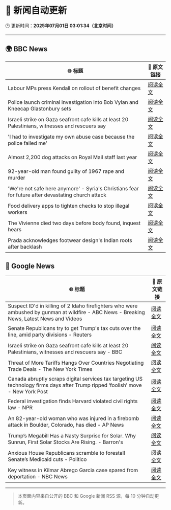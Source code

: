 # 🧠 新闻自动更新

🕒 更新时间：**2025年07月01日 03:01:34（北京时间）**

---

## 🌍 BBC News

| 🌐 标题 | 🔗 原文链接 |
|--------|-------------|
| Labour MPs press Kendall on rollout of benefit changes | [阅读全文](https://www.bbc.com/news/articles/ckg55y84vvlo) |
| Police launch criminal investigation into Bob Vylan and Kneecap Glastonbury sets | [阅读全文](https://www.bbc.com/news/articles/cd0vvnl41mno) |
| Israeli strike on Gaza seafront cafe kills at least 20 Palestinians, witnesses and rescuers say | [阅读全文](https://www.bbc.com/news/articles/c62884y1pl5o) |
| 'I had to investigate my own abuse case because the police failed me' | [阅读全文](https://www.bbc.com/news/articles/cj0mzmqvp6zo) |
| Almost 2,200 dog attacks on Royal Mail staff last year | [阅读全文](https://www.bbc.com/news/articles/c5ygp5lv8d6o) |
| 92-year-old man found guilty of 1967 rape and murder | [阅读全文](https://www.bbc.com/news/articles/cgk3jyl5prvo) |
| 'We're not safe here anymore' - Syria's Christians fear for future after devastating church attack | [阅读全文](https://www.bbc.com/news/articles/c79q8p8qx1do) |
| Food delivery apps to tighten checks to stop illegal workers | [阅读全文](https://www.bbc.com/news/articles/c20rrdjvpexo) |
| The Vivienne died two days before body found, inquest hears | [阅读全文](https://www.bbc.com/news/articles/c628699znyno) |
| Prada acknowledges footwear design's Indian roots after backlash | [阅读全文](https://www.bbc.com/news/articles/cj4e24n20wwo) |

## 📰 Google News

| 🌐 标题 | 🔗 原文链接 |
|--------|-------------|
| Suspect ID'd in killing of 2 Idaho firefighters who were ambushed by gunman at wildfire - ABC News - Breaking News, Latest News and Videos | [阅读全文](https://news.google.com/rss/articles/CBMirAFBVV95cUxOMmxNaEU4Y01WMC1VR3dzVDlaVmdJQy1TUTFJM2FzeVlZbjdIQXN4U0tZYUxhTGJzdXJDXzNVSWlyT193SkRCeVJSVlpVV2lhQTlobEF3encxenlzOFFJblZSc1RRaGlNSmYwX0g2SjVPUkRiTEhLMVNnc1haWXRBMXNkeExsM2RIVXlMNXdLQzBLRWNoSGZGdnhvNnZrRndwZ01JeDdFdjllX2oy0gGyAUFVX3lxTE5iYVBQOFRRaGh1Ynd0UDNteF8tYzZ0bHB5Y213RFhNLVlFeUNVb05PVFRiazNyY3ppV2hzSl9iYnBXRjdRX2FQVmN0RVZfdEVVWWV5UV9EOEVQLXFYVTdRb1h3ZW5NWG1nRURsWlVIQzhLb0ZuSzFCQThaNFIyMFgwTzZKeERkcjVPa296bzVoQzQ3cExMWVdha25rMzc3VzFGMXU4LVRwZlR5ZmlKNWd5T2c?oc=5) |
| Senate Republicans try to get Trump's tax cuts over the line, amid party divisions - Reuters | [阅读全文](https://news.google.com/rss/articles/CBMizgFBVV95cUxPN0IwYUdBd0p2bERMS25LZ3pSaHg3cjVEUnpFMlpHU09CNGpOelJoUFd5SnMyT3BWUEVsWnp0UHdaMFRUbXZWcnFnSTREU3VyQ1c4SnhCdlhGNjhtd0V4YVEySlNiMHJPVVFxa1RxeTZZNl96RGRWN1lieHk0NXpHRndZNnNSSnlIOEVER3lWTXpxNzJGbGV5N0ZJRVJtdlRvSF9HcFpYYW1VMnlOenJ0R1Mxc3lRaXRWU3dYODQ2MzZGSzNETDM0dDhEaEdrUQ?oc=5) |
| Israeli strike on Gaza seafront cafe kills at least 20 Palestinians, witnesses and rescuers say - BBC | [阅读全文](https://news.google.com/rss/articles/CBMiWkFVX3lxTFA3bHFrYXpycXF5Y0MyUGZOWDlNa1k5eHl5cDEydW9KN0dZZ1dkYktSVHFWTjZLdTBnMTVaclZ4c3ZQVnNnTkMwRDZZOXBDRjMtdEEtaTlhdjl4UdIBX0FVX3lxTE1UT01nZWtkSXBOd3Nia0RqMTZVb05EUWZjWTBjWHZpaWd6bktueWk3ZkZwS1BlUGJaM09HU2lCRG1YWnBxYXVUbm5jUWVwNHFUZFFKRzAyYjM4dHNQYkhj?oc=5) |
| Threat of More Tariffs Hangs Over Countries Negotiating Trade Deals - The New York Times | [阅读全文](https://news.google.com/rss/articles/CBMiigFBVV95cUxOOEtMWWNiQmlIb3NaNmdXS3RCM0QxSTJ1ekc2WnlVbTc2MmU2NGpsWVVGUXp6c3owY0FDZjZ6YXJMam1yYkVyc09lWXNiNHpDNW1OcE1ud293SmhqWTNLN1p3cDZUMXVMU05HeFVoWUVSOU9mNkl2Qk1lSVMzb2x4bThIelV6b0RhQWc?oc=5) |
| Canada abruptly scraps digital services tax targeting US technology firms days after Trump ripped ‘foolish’ move - New York Post | [阅读全文](https://news.google.com/rss/articles/CBMi0gFBVV95cUxQM0t0RG5Edk9uS1Bpd2VRZTlsVUw0bG9SYzlPcUdvX0o5a2RveVEzXzBmdTc0akdZUHRKUDdWUnRZZjVRZk1kT3BDTDhNXzYwOFVZdTVhMEZRcmhZajhiQjljMXh5SmlUalRSSTBJczZrWU5IYkJjVk5qTHh1V3lzYWNrcTUxTHNweVZrbloyMnVTQW81S0FCMUY4b1BXSkFpWVd2S2lhRE9laEREYmhZZjdXNnJ1S1E0cWlHV3lMdk9Hcm5CZ3BnOEowdmVGbjBVTHc?oc=5) |
| Federal investigation finds Harvard violated civil rights law - NPR | [阅读全文](https://news.google.com/rss/articles/CBMiowFBVV95cUxOaVRpZ0VXN3VPeC0wNFJ4am1mNG93Nnl0bEd3X0phTWhxRmFEMURUQlZ6c3ppNkloTm04WE1xTlluRlppUjgwU0FWRS1YRHBXTlBCdzd2dUxyVC1XYWV6LWhiS3d0NExWSWNDcnUwc19wWUtKWVhDeEdCY1lxbGxGQTdoNWZVckpyMGlZTVFlZTJuX2tESEljV2ZLX3Q2Uzg4WHdR?oc=5) |
| An 82-year-old woman who was injured in a firebomb attack in Boulder, Colorado, has died - AP News | [阅读全文](https://news.google.com/rss/articles/CBMihwFBVV95cUxPSVkxdkw5Q1RfSnZ6a1ZLcUtrSnRWbnlsUkhwQ1VnOGlidC03MURuc0U3M3BzUUM2QUh1Q0E5LVJYQUxMUkxjc1lXUzRyVDJhQllkaEhFcC11VmR6TnNLUDg1NFhuMGFhNGFvTS10Rko4RWE4enpqYzNOaFY2d28zNEJUekdROGM?oc=5) |
| Trump’s Megabill Has a Nasty Surprise for Solar. Why Sunrun, First Solar Stocks Are Rising. - Barron's | [阅读全文](https://news.google.com/rss/articles/CBMijgFBVV95cUxNZGJJSDJWb3dnZDJaN1lNT1ZFTXBoN1pKb011VEkxMVJzdUVFTUM5RUZJSHZESWNhX2dKUGdLTXlSelpqZC1TLWFWWG9wdWc2YzROeWhaR1g4RzZBelFETUhremNTZ0RpeTE5MlZ4ek9YRklYT3Z1QVlPRGRKVDY4ZDA1Zk4yWUJpMXRjSGlB?oc=5) |
| Anxious House Republicans scramble to forestall Senate’s Medicaid cuts - Politico | [阅读全文](https://news.google.com/rss/articles/CBMimwFBVV95cUxPVGR1ckpGME9STFU3M0M5Q1A0OUllQXlpNU43a1lBdS1iQTZhOUV6d18tS2xJdlUyQWZ0QkMzZFljT2dmUlpSeDZtSHhVd1JPT0Z0a1lDUGdfUm5FbHRSMmtLai14dE91ZWlQVm5LTHo3MFZfUG9TUEhLZ1U4WDRRWE5iQUhXZmstWEMweVNRS1Z2eHVhT2tKRGJldw?oc=5) |
| Key witness in Kilmar Abrego Garcia case spared from deportation - NBC News | [阅读全文](https://news.google.com/rss/articles/CBMinAFBVV95cUxONzg5RXlhN1FvZm9lSERFUGg0XzVBeWpVRWFUcGg1cFV3emg3MFRPYU5mcGtZVUFBY0tGRjdMMDJ4ZXVyS256X2RrWm9rWjR6a2tEaHdLTnhydXpKQTdYakthWVFQdFkxdVQ0bEtVMEV2LUMyN1RCc1lZa1ZLVWRyTU8wOU5KdHNWM2NJYzZTMlh3QXN1TzZfWHZxWlTSAVZBVV95cUxPM2c5NENzZFd4Z1RjdTk3RGthQ1ZYU3FYdmtNejVGRm94cWx1X09Vb3ZEX3dUZzJlTGNvYi1zOXNrM0ZPWWloVGxvNG1YNU1PSTlyTkFRUQ?oc=5) |

---
> 本页面内容来自公开的 BBC 和 Google 新闻 RSS 源，每 10 分钟自动更新。